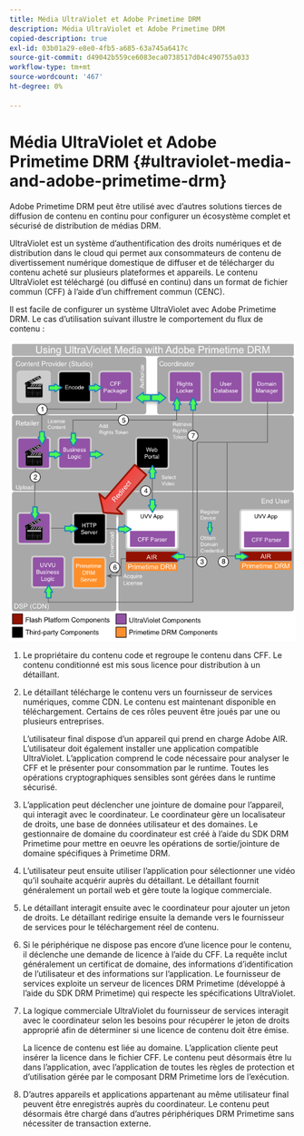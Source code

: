 ```yaml
---
title: Média UltraViolet et Adobe Primetime DRM
description: Média UltraViolet et Adobe Primetime DRM
copied-description: true
exl-id: 03b01a29-e8e0-4fb5-a685-63a745a6417c
source-git-commit: d49042b559ce6083eca0738517d04c490755a033
workflow-type: tm+mt
source-wordcount: '467'
ht-degree: 0%

---
```


# Média UltraViolet et Adobe Primetime DRM {#ultraviolet-media-and-adobe-primetime-drm}

Adobe Primetime DRM peut être utilisé avec d’autres solutions tierces de diffusion de contenu en continu pour configurer un écosystème complet et sécurisé de distribution de médias DRM.

UltraViolet est un système d’authentification des droits numériques et de distribution dans le cloud qui permet aux consommateurs de contenu de divertissement numérique domestique de diffuser et de télécharger du contenu acheté sur plusieurs plateformes et appareils. Le contenu UltraViolet est téléchargé (ou diffusé en continu) dans un format de fichier commun (CFF) à l’aide d’un chiffrement commun (CENC).

Il est facile de configurer un système UltraViolet avec Adobe Primetime DRM. Le cas d’utilisation suivant illustre le comportement du flux de contenu :

<!--<a id="fig_cxy_dc2_44"></a>-->

![](assets/AdobeUV_web.png)

1. Le propriétaire du contenu code et regroupe le contenu dans CFF. Le contenu conditionné est mis sous licence pour distribution à un détaillant.
1. Le détaillant télécharge le contenu vers un fournisseur de services numériques, comme CDN. Le contenu est maintenant disponible en téléchargement. Certains de ces rôles peuvent être joués par une ou plusieurs entreprises.

   L’utilisateur final dispose d’un appareil qui prend en charge Adobe AIR. L’utilisateur doit également installer une application compatible UltraViolet. L’application comprend le code nécessaire pour analyser le CFF et le présenter pour consommation par le runtime. Toutes les opérations cryptographiques sensibles sont gérées dans le runtime sécurisé.
1. L’application peut déclencher une jointure de domaine pour l’appareil, qui interagit avec le coordinateur. Le coordinateur gère un localisateur de droits, une base de données utilisateur et des domaines. Le gestionnaire de domaine du coordinateur est créé à l’aide du SDK DRM Primetime pour mettre en oeuvre les opérations de sortie/jointure de domaine spécifiques à Primetime DRM.
1. L’utilisateur peut ensuite utiliser l’application pour sélectionner une vidéo qu’il souhaite acquérir auprès du détaillant. Le détaillant fournit généralement un portail web et gère toute la logique commerciale.
1. Le détaillant interagit ensuite avec le coordinateur pour ajouter un jeton de droits. Le détaillant redirige ensuite la demande vers le fournisseur de services pour le téléchargement réel de contenu.
1. Si le périphérique ne dispose pas encore d’une licence pour le contenu, il déclenche une demande de licence à l’aide du CFF. La requête inclut généralement un certificat de domaine, des informations d’identification de l’utilisateur et des informations sur l’application. Le fournisseur de services exploite un serveur de licences DRM Primetime (développé à l’aide du SDK DRM Primetime) qui respecte les spécifications UltraViolet.
1. La logique commerciale UltraViolet du fournisseur de services interagit avec le coordinateur selon les besoins pour récupérer le jeton de droits approprié afin de déterminer si une licence de contenu doit être émise.

   La licence de contenu est liée au domaine. L’application cliente peut insérer la licence dans le fichier CFF. Le contenu peut désormais être lu dans l’application, avec l’application de toutes les règles de protection et d’utilisation gérée par le composant DRM Primetime lors de l’exécution.
1. D’autres appareils et applications appartenant au même utilisateur final peuvent être enregistrés auprès du coordinateur. Le contenu peut désormais être chargé dans d’autres périphériques DRM Primetime sans nécessiter de transaction externe.
